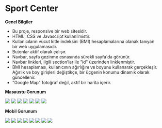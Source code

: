 # Sport Center 

**Genel Bilgiler**

 - Bu proje, responsive bir web sitesidir.
 - HTML, CSS ve Javascript kullanilmistir.
 - Kullanıcıların vücut kitle indeksini (BMI) hesaplamalarına olanak tanıyan bir web uygulamasıdir.
 - Butonlar aktif olarak çalışır.
 - Navbar, sayfa gezinme esnasında sürekli sayfa'da görünür.
 - Navbar linkleri, ilgili section'lar ile "id" üzerinden linklenmiştir.
 -  BMI hesaplaması, kullanıcının ağırlığını ve boyunu kullanarak gerçekleşir. Ağırlık ve boy girişleri değiştikçe, bir üçgenin konumu dinamik olarak güncellenir.
 - "Google Map" fotoğraf değil, aktif bir harita içerir.

**Masaustu Gorunum**

![](/proje-ss/masaustu-ss/1-SportCenterHomeNavbar.png)
![](/proje-ss/masaustu-ss/2-SportCenterClassesBMI.png)
![](/proje-ss/masaustu-ss/3a-SportCenterTrainers.png)
![](/proje-ss/masaustu-ss/3b-SportCenterTrainers.png)
![](/proje-ss/masaustu-ss/4-SportCenterPurchase.png)
![](/proje-ss/masaustu-ss/5-SportCenterReview.png)
![](/proje-ss/masaustu-ss/6-SportCenterContactFooter.png)

**Mobil Gorunum**

![](/proje-ss/mobile-ss/1-MobilHomeNavbar.png)
![](/proje-ss/mobile-ss/2-MoibilFixes.png)
![](/proje-ss/mobile-ss/2-MoibilFixes.png)
![](/proje-ss/mobile-ss/3-MobileBMI.png)
![](/proje-ss/mobile-ss/4-MobileTrainer.png)
![](/proje-ss/mobile-ss/5-MobilePurchase.png)
![](/proje-ss/mobile-ss/6-MobileReview.png)
![](/proje-ss/mobile-ss/7-MobileContact.png)




